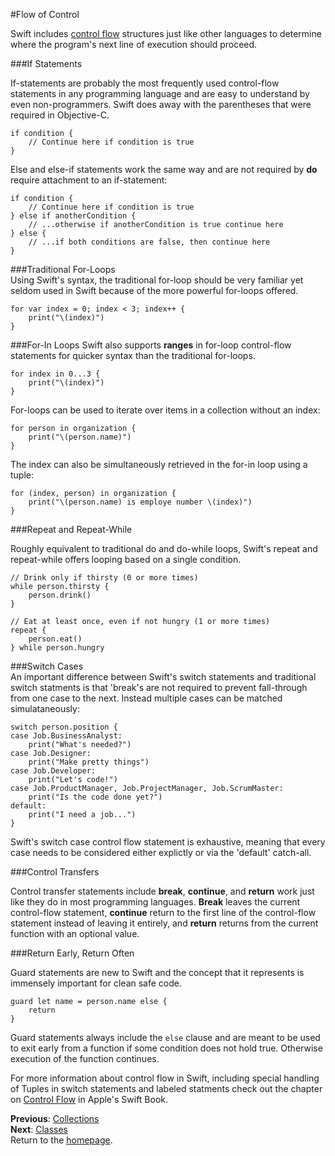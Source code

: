 #Flow of Control  

Swift includes [control flow](https://en.wikipedia.org/wiki/Control_flow)   structures just like other languages to determine where the program's next line of execution should proceed.  

###If Statements  

If-statements are probably the most frequently used control-flow statements in any programming language and are easy to understand by even non-programmers. Swift does away with the parentheses that were required in Objective-C.  
```
if condition {
    // Continue here if condition is true
}
```

Else and else-if statements work the same way and are not required by **do** require attachment to an if-statement:  
```
if condition {
    // Continue here if condition is true
} else if anotherCondition {
    // ...otherwise if anotherCondition is true continue here
} else {
    // ...if both conditions are false, then continue here
}
```

###Traditional For-Loops  
Using Swift's syntax, the traditional for-loop should be very familiar yet seldom used in Swift because of the more powerful for-loops offered.
```
for var index = 0; index < 3; index++ {
    print("\(index)")
}
```

###For-In Loops
Swift also supports **ranges** in for-loop control-flow statements for quicker syntax than the traditional for-loops.  
```
for index in 0...3 {
    print("\(index)")
}
```

For-loops can be used to iterate over items in a collection without an index:  
```
for person in organization {
    print("\(person.name)")
}
```

The index can also be simultaneously retrieved in the for-in loop using a tuple:  
```
for (index, person) in organization {
    print("\(person.name) is employe number \(index)")
}
```

###Repeat and Repeat-While  

Roughly equivalent to traditional do and do-while loops, Swift's repeat and repeat-while offers looping based on a single condition.  

```
// Drink only if thirsty (0 or more times)
while person.thirsty {
    person.drink()
}

// Eat at least once, even if not hungry (1 or more times)
repeat {
    person.eat()
} while person.hungry
```

###Switch Cases  
An important difference between Swift's switch statements and traditional switch statments is that 'break's are not required to prevent fall-through from one case to the next. Instead multiple cases can be matched simulataneously:  
```
switch person.position {
case Job.BusinessAnalyst:
    print("What's needed?")
case Job.Designer:
    print("Make pretty things")
case Job.Developer:
    print("Let's code!")
case Job.ProductManager, Job.ProjectManager, Job.ScrumMaster:
    print("Is the code done yet?")
default:
    print("I need a job...")
}
```

Swift's switch case control flow statement is exhaustive, meaning that every case needs to be considered either explictly or via the 'default' catch-all.  

###Control Transfers  

Control transfer statements include **break**, **continue**, and **return** work just like they do in most programming languages. **Break** leaves the current control-flow statement, **continue** return to the first line of the control-flow statement instead of leaving it entirely, and **return** returns from the current function with an optional value.

###Return Early, Return Often  

Guard statements are new to Swift and the concept that it represents is immensely important for clean safe code.  

```
guard let name = person.name else {
    return
}
```

Guard statements always include the `else` clause and are meant to be used to exit early from a function if some condition does not hold true. Otherwise execution of the function continues.  

For more information about control flow in Swift, including special handling of Tuples in switch statements and labeled statments check out the chapter on [Control Flow](https://developer.apple.com/library/ios/documentation/Swift/Conceptual/Swift_Programming_Language/ControlFlow.html) in Apple's Swift Book.  


**Previous**: [Collections](collections.md)  
**Next**: [Classes](classes.md)  
Return to the [homepage](README.md).
